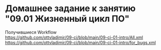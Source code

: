 # Домашнее задание к занятию "09.01 Жизненный цикл ПО"

Получившиеся Workflow  
https://github.com/ottvladimir/09-ci/blob/main/09-ci-01-intro/All.xml  
https://github.com/ottvladimir/09-ci/blob/main/09-ci-01-intro/for_bugs.xml
